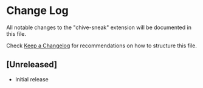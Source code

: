 # Change Log

All notable changes to the "chive-sneak" extension will be documented in this file.

Check [Keep a Changelog](http://keepachangelog.com/) for recommendations on how to structure this file.

## [Unreleased]

- Initial release